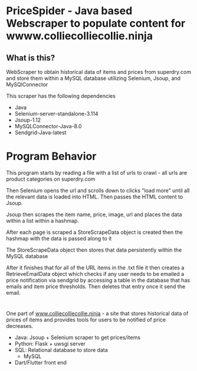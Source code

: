 # PriceSpider - Java based Webscraper to populate content for wwww.colliecolliecollie.ninja

## What is this?
WebScraper to obtain historical data of items and prices from superdry.com and store them within a MySQL database utilizing Selenium, Jsoup, and MySQlConnector

This scraper has the following dependencies
 * Java
 * Selenium-server-standalone-3.114
 * Jsoup-1.12
 * MySQLConnector-Java-8.0
 * Sendgrid-Java-latest


# Program Behavior

This program starts by reading a file with a list of urls to crawl - all urls are product categories on superdry.com

Then Selenium opens the url and scrolls down to clicks "load more" until all the relevant data is loaded into HTML. Then passes the HTML content to Jsoup.

Jsoup then scrapes the item name, price, image, url and places the data  within a list within a hashmap.

After each page is scraped a StoreScrapeData object is created then the hashmap with the data is passed along to it

The StoreScrapeData object then stores that data persistently within the MySQL database

After it finishes that for all of the URL items in the .txt file it then creates a RetrieveEmailData object which checks if any user needs to be emailed a price notification via sendgrid by accessing a table in the database that has emails and item price thresholds. Then deletes that entry once it send the email.


#

One part of www.colliecolliecollie.ninja - a site that stores historical data of prices of items and provides tools for users to be notified of price decreases. 

* Java: Jsoup + Selenium scraper to get prices/items
* Python: Flask + uwsgi server
* SQL: Relational database to store data 
    * MySQL
* Dart/Flutter front end

